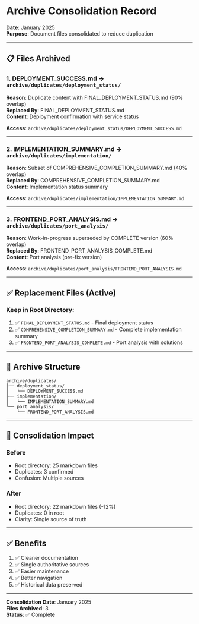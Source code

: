 # Archive Consolidation Record

**Date**: January 2025  
**Purpose**: Document files consolidated to reduce duplication

---

## 📋 Files Archived

### 1. DEPLOYMENT_SUCCESS.md → `archive/duplicates/deployment_status/`

**Reason**: Duplicate content with FINAL_DEPLOYMENT_STATUS.md (90% overlap)  
**Replaced By**: FINAL_DEPLOYMENT_STATUS.md  
**Content**: Deployment confirmation with service status

**Access**: `archive/duplicates/deployment_status/DEPLOYMENT_SUCCESS.md`

---

### 2. IMPLEMENTATION_SUMMARY.md → `archive/duplicates/implementation/`

**Reason**: Subset of COMPREHENSIVE_COMPLETION_SUMMARY.md (40% overlap)  
**Replaced By**: COMPREHENSIVE_COMPLETION_SUMMARY.md  
**Content**: Implementation status summary

**Access**: `archive/duplicates/implementation/IMPLEMENTATION_SUMMARY.md`

---

### 3. FRONTEND_PORT_ANALYSIS.md → `archive/duplicates/port_analysis/`

**Reason**: Work-in-progress superseded by COMPLETE version (60% overlap)  
**Replaced By**: FRONTEND_PORT_ANALYSIS_COMPLETE.md  
**Content**: Port analysis (pre-fix version)

**Access**: `archive/duplicates/port_analysis/FRONTEND_PORT_ANALYSIS.md`

---

## ✅ Replacement Files (Active)

### Keep in Root Directory:
1. ✅ `FINAL_DEPLOYMENT_STATUS.md` - Final deployment status
2. ✅ `COMPREHENSIVE_COMPLETION_SUMMARY.md` - Complete implementation summary
3. ✅ `FRONTEND_PORT_ANALYSIS_COMPLETE.md` - Port analysis with solutions

---

## 📂 Archive Structure

```
archive/duplicates/
├── deployment_status/
│   └── DEPLOYMENT_SUCCESS.md
├── implementation/
│   └── IMPLEMENTATION_SUMMARY.md
└── port_analysis/
    └── FRONTEND_PORT_ANALYSIS.md
```

---

## 🎯 Consolidation Impact

### Before
- Root directory: 25 markdown files
- Duplicates: 3 confirmed
- Confusion: Multiple sources

### After
- Root directory: 22 markdown files (-12%)
- Duplicates: 0 in root
- Clarity: Single source of truth

---

## ✅ Benefits

1. ✅ Cleaner documentation
2. ✅ Single authoritative sources
3. ✅ Easier maintenance
4. ✅ Better navigation
5. ✅ Historical data preserved

---

**Consolidation Date**: January 2025  
**Files Archived**: 3  
**Status**: ✅ Complete

